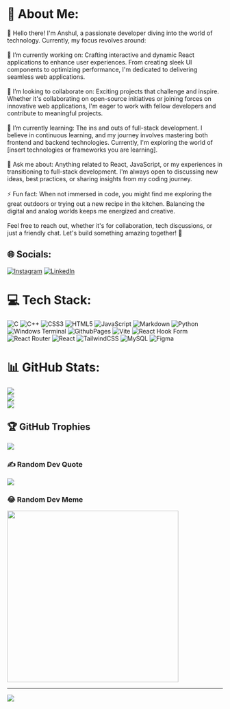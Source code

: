 # 💫 About Me:
👋 Hello there! I'm Anshul, a passionate developer diving into the world of technology. Currently, my focus revolves around:<br><br>🔭 I’m currently working on: Crafting interactive and dynamic React applications to enhance user experiences. From creating sleek UI components to optimizing performance, I'm dedicated to delivering seamless web applications.<br><br>👯 I’m looking to collaborate on: Exciting projects that challenge and inspire. Whether it's collaborating on open-source initiatives or joining forces on innovative web applications, I'm eager to work with fellow developers and contribute to meaningful projects.<br><br>🌱 I’m currently learning: The ins and outs of full-stack development. I believe in continuous learning, and my journey involves mastering both frontend and backend technologies. Currently, I'm exploring the world of [insert technologies or frameworks you are learning].<br><br>💬 Ask me about: Anything related to React, JavaScript, or my experiences in transitioning to full-stack development. I'm always open to discussing new ideas, best practices, or sharing insights from my coding journey.<br><br>⚡ Fun fact: When not immersed in code, you might find me exploring the great outdoors or trying out a new recipe in the kitchen. Balancing the digital and analog worlds keeps me energized and creative.<br><br>Feel free to reach out, whether it's for collaboration, tech discussions, or just a friendly chat. Let's build something amazing together! 🚀


## 🌐 Socials:
[![Instagram](https://img.shields.io/badge/Instagram-%23E4405F.svg?logo=Instagram&logoColor=white)](https://instagram.com/_anshul.k_)
[![LinkedIn](https://img.shields.io/badge/LinkedIn-%230077B5.svg?logo=linkedin&logoColor=white)](https://linkedin.com/in/anshul-kashyap-60930012b) 

# 💻 Tech Stack:
![C](https://img.shields.io/badge/c-%2300599C.svg?style=for-the-badge&logo=c&logoColor=white) ![C++](https://img.shields.io/badge/c++-%2300599C.svg?style=for-the-badge&logo=c%2B%2B&logoColor=white) ![CSS3](https://img.shields.io/badge/css3-%231572B6.svg?style=for-the-badge&logo=css3&logoColor=white) ![HTML5](https://img.shields.io/badge/html5-%23E34F26.svg?style=for-the-badge&logo=html5&logoColor=white) ![JavaScript](https://img.shields.io/badge/javascript-%23323330.svg?style=for-the-badge&logo=javascript&logoColor=%23F7DF1E) ![Markdown](https://img.shields.io/badge/markdown-%23000000.svg?style=for-the-badge&logo=markdown&logoColor=white) ![Python](https://img.shields.io/badge/python-3670A0?style=for-the-badge&logo=python&logoColor=ffdd54) ![Windows Terminal](https://img.shields.io/badge/Windows%20Terminal-%234D4D4D.svg?style=for-the-badge&logo=windows-terminal&logoColor=white) ![GithubPages](https://img.shields.io/badge/github%20pages-121013?style=for-the-badge&logo=github&logoColor=white) ![Vite](https://img.shields.io/badge/vite-%23646CFF.svg?style=for-the-badge&logo=vite&logoColor=white) ![React Hook Form](https://img.shields.io/badge/React%20Hook%20Form-%23EC5990.svg?style=for-the-badge&logo=reacthookform&logoColor=white) ![React Router](https://img.shields.io/badge/React_Router-CA4245?style=for-the-badge&logo=react-router&logoColor=white) ![React](https://img.shields.io/badge/react-%2320232a.svg?style=for-the-badge&logo=react&logoColor=%2361DAFB) ![TailwindCSS](https://img.shields.io/badge/tailwindcss-%2338B2AC.svg?style=for-the-badge&logo=tailwind-css&logoColor=white) ![MySQL](https://img.shields.io/badge/mysql-%2300000f.svg?style=for-the-badge&logo=mysql&logoColor=white) ![Figma](https://img.shields.io/badge/figma-%23F24E1E.svg?style=for-the-badge&logo=figma&logoColor=white)
# 📊 GitHub Stats:
![](https://github-readme-stats.vercel.app/api?username=merlinkk&theme=dark&hide_border=false&include_all_commits=false&count_private=false)<br/>
![](https://github-readme-streak-stats.herokuapp.com/?user=merlinkk&theme=dark&hide_border=false)<br/>
![](https://github-readme-stats.vercel.app/api/top-langs/?username=merlinkk&theme=dark&hide_border=false&include_all_commits=false&count_private=false&layout=compact)

## 🏆 GitHub Trophies
![](https://github-profile-trophy.vercel.app/?username=merlinkk&theme=radical&no-frame=false&no-bg=true&margin-w=4)

### ✍️ Random Dev Quote
![](https://quotes-github-readme.vercel.app/api?type=horizontal&theme=radical)

### 😂 Random Dev Meme
<img src='https://randommeme-five.vercel.app/' style="height: 400px;"/>

---
[![](https://visitcount.itsvg.in/api?id=merlinkk&icon=0&color=0)](https://visitcount.itsvg.in)

<!-- Proudly created with GPRM ( https://gprm.itsvg.in ) -->
